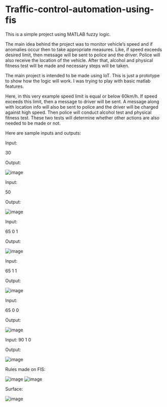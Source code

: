 # Traffic-control-automation-using-fis
This is a simple project using MATLAB fuzzy logic. 

The main idea behind the project was to monitor vehicle’s speed and if anomalies occur then to take appropriate measures. Like, if speed exceeds desired limit, then message will be sent to police and the driver. Police will also receive the location of the vehicle. After that, alcohol and physical fitness test will be made and necessary steps will be taken. 

The main project is intended to be made using IoT. This is just a prototype to show how the logic will work. I was trying to play with basic matlab features.

Here, in this very example speed limit is equal or below 60km/h. If speed exceeds this limit, then a message to driver will be sent. A message along with location info will also be sent to police and the driver will be charged against high speed. 
Then police will conduct alcohol test and physical fitness test. These two tests will determine whether other actions are also needed to be made or not.

Here are sample inputs and outputs:

Input:

30

Output:

![image](https://user-images.githubusercontent.com/54031572/229292940-c248c81b-0cb2-40dd-b009-9dd909386f5d.png)


Input:

50

Output:

![image](https://user-images.githubusercontent.com/54031572/229292947-14d21d17-e66c-46df-84f0-130c441a0b58.png)


Input:

65
0
1

Output:

![image](https://user-images.githubusercontent.com/54031572/229292970-b647c695-ff6a-4e4e-84eb-d7ecba5e8077.png)

Input:

65
1
1

Output:

![image](https://user-images.githubusercontent.com/54031572/229292989-9fe8c99d-9803-4324-9722-de8665a4717c.png)


Input:

65
0
0

Output:

![image](https://user-images.githubusercontent.com/54031572/229293002-661ec328-7c8b-43e9-93a6-6a50a934f6e4.png)

Input:
90
1
0

Output:

![image](https://user-images.githubusercontent.com/54031572/229293012-38e6bf31-2e49-49ea-8386-9529a88566b1.png)



Rules made on FIS:


![image](https://user-images.githubusercontent.com/54031572/229293024-4699d05f-519b-4463-a756-1ad1b78aa92d.png)
![image](https://user-images.githubusercontent.com/54031572/229293036-4e6528f1-ef5f-4c8c-874d-44d41eff6f1d.png)


Surface:

![image](https://user-images.githubusercontent.com/54031572/229293051-5f487e79-7c68-4634-91f0-dcfa0de8d515.png)





